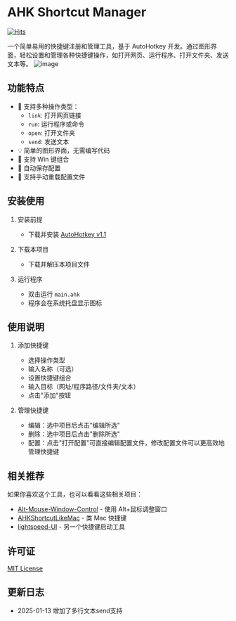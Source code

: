 # AHK Shortcut Manager
[![Hits](https://hits.seeyoufarm.com/api/count/incr/badge.svg?url=https://github.com/cornradio/ahkshortcut&count_bg=%23F26E00&title_bg=%23000000)](https://hits.seeyoufarm.com)

一个简单易用的快捷键注册和管理工具，基于 AutoHotkey 开发。通过图形界面，轻松设置和管理各种快捷键操作，如打开网页、运行程序、打开文件夹、发送文本等。
![image](https://github.com/user-attachments/assets/c5279ff7-09fd-425b-a061-a1eb8bbc50e1)



## 功能特点

- 🚀 支持多种操作类型：
  - `link`: 打开网页链接
  - `run`: 运行程序或命令
  - `open`: 打开文件夹
  - `send`: 发送文本
- 💡 简单的图形界面，无需编写代码
- 🔧 支持 Win 键组合
- 💾 自动保存配置
- 🔄 支持手动重载配置文件

## 安装使用

1. 安装前提
   - 下载并安装 [AutoHotkey v1.1](https://www.autohotkey.com/)

2. 下载本项目
   - 下载并解压本项目文件

3. 运行程序
   - 双击运行 `main.ahk`
   - 程序会在系统托盘显示图标

## 使用说明

1. 添加快捷键
   - 选择操作类型
   - 输入名称（可选）
   - 设置快捷键组合
   - 输入目标（网址/程序路径/文件夹/文本）
   - 点击"添加"按钮

2. 管理快捷键
   - 编辑：选中项目后点击"编辑所选"
   - 删除：选中项目后点击"删除所选"
   - 配置：点击"打开配置"可直接编辑配置文件，修改配置文件可以更高效地管理快捷键

## 相关推荐

如果你喜欢这个工具，也可以看看这些相关项目：

- [Alt-Mouse-Window-Control](https://github.com/hzhbest/Alt-Mouse-Window-Control) - 使用 Alt+鼠标调整窗口
- [AHKShortcutLikeMac](https://github.com/m2nlight/AHKShortcutLikeMac) - 类 Mac 快捷键
- [lightspeed-UI](https://github.com/cornradio/lightspeed-UI) - 另一个快捷键启动工具

## 许可证

[MIT License](LICENSE)

## 更新日志
- 2025-01-13 增加了多行文本send支持

